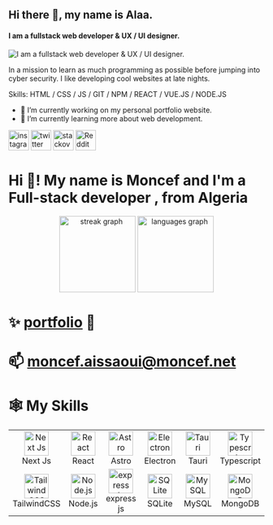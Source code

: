 ## Hi there 👋, my name is Alaa.
#### I am a fullstack web developer & UX / UI designer.
![I am a fullstack web developer & UX / UI designer.](https://arturssmirnovs.github.io/github-profile-readme-generator/images/banner.png)

In a mission to learn as much programming as possible before jumping into cyber security.
I like developing cool websites at late nights.

Skills: HTML / CSS / JS / GIT / NPM / REACT / VUE.JS / NODE.JS

- 🔭 I’m currently working on my personal portfolio website. 
- 🌱 I’m currently learning more about web development. 

[<img src='https://cdn.jsdelivr.net/npm/simple-icons@3.0.1/icons/instagram.svg' alt='instagram' height='40'>](https://www.instagram.com/syrexl7/)  [<img src='https://cdn.jsdelivr.net/npm/simple-icons@3.0.1/icons/twitter.svg' alt='twitter' height='40'>](https://twitter.com/syrexl7)  [<img src='https://cdn.jsdelivr.net/npm/simple-icons@3.0.1/icons/stackoverflow.svg' alt='stackoverflow' height='40'>](https://stackoverflow.com/users/19316858)  [<img src='https://cdn.jsdelivr.net/npm/simple-icons@3.0.1/icons/reddit.svg' alt='Reddit' height='40'>](https://www.reddit.com/user/Philip_Marlowe__)  


<h1 align="left">Hi 👋! My name is Moncef and I'm a Full-stack developer ,  from Algeria</h1>
<div align="center">
  <img src="https://streak-stats.demolab.com?user=modecode22&locale=en&mode=daily&theme=great-gatsby&hide_border=true&border_radius=5" height="150" alt="streak graph"  />
  <img src="https://github-readme-stats.vercel.app/api/top-langs?username=modecode22&locale=en&hide_title=false&layout=compact&card_width=320&langs_count=5&theme=great-gatsby&hide_border=true" height="150" alt="languages graph"  />
</div>

# ✨ [ portfolio](https://moncef.net) 🚀

# 📫 moncef.aissaoui@moncef.net  

# 🕸️ My Skills

<div align="center">
  <table>
    <tbody>
      <tr>
        <td align="center" width="96">
          <img src="https://assets.vercel.com/image/upload/v1662130559/nextjs/Icon_light_background.png" width="48" height="48" alt="Next Js">
          <br>Next Js
        </td>
        <td align="center" width="96">
          <img src="https://upload.wikimedia.org/wikipedia/commons/thumb/a/a7/React-icon.svg/768px-React-icon.svg.png" width="48" height="48" alt="React">
          <br>React
        </td>
         <td align="center" width="96">
          <img src="https://upload.vectorlogo.zone/logos/astrobuild/images/6e57e95c-f489-4183-b493-d2c47b173fa6.svg" width="48" height="48" alt="Astro">
          <br>Astro
        </td>
        <td align="center" width="96">
          <img src="https://www.vectorlogo.zone/logos/electronjs/electronjs-icon.svg" width="48" height="48" alt="Electron">
          <br>Electron
        </td>
        <td align="center" width="96">
          <img src="https://seeklogo.com/images/T/tauri-logo-39352BD5A1-seeklogo.com.png" width="48" height="48" alt="Tauri">
          <br>Tauri
        </td>
        <td align="center" width="96">
          <img src="https://www.vectorlogo.zone/logos/typescriptlang/typescriptlang-icon.svg" width="48" height="48" alt="Typescript">
          <br>Typescript
        </td>
      </tr>
      <tr>
        <td align="center" width="96">
          <img src="https://www.vectorlogo.zone/logos/tailwindcss/tailwindcss-icon.svg" width="48" height="48" alt="TailwindCSS">
          <br>TailwindCSS
        </td>
        <td align="center" width="96">
          <img src="https://www.vectorlogo.zone/logos/nodejs/nodejs-icon.svg" width="48" height="48" alt="Node.js">
          <br>Node.js
        </td>
           <td align="center" width="96">
          <img src="https://www.vectorlogo.zone/logos/expressjs/expressjs-icon.svg" width="48" height="48" alt="express js">
          <br>express js
        </td>
        <td align="center" width="96">
          <img src="https://www.vectorlogo.zone/logos/sqlite/sqlite-icon.svg" width="48" height="48" alt="SQLite">
          <br>SQLite
        </td>
        <td align="center" width="96">
          <img src="https://www.vectorlogo.zone/logos/mysql/mysql-icon.svg" width="48" height="48" alt="MySQL">
          <br>MySQL
        </td>
        <td align="center" width="96">
          <img src="https://www.vectorlogo.zone/logos/mongodb/mongodb-icon.svg" width="48" height="48" alt="MongoDB">
          <br>MongoDB
        </td>
      </tr>
    </tbody>
  </table>
</div>

